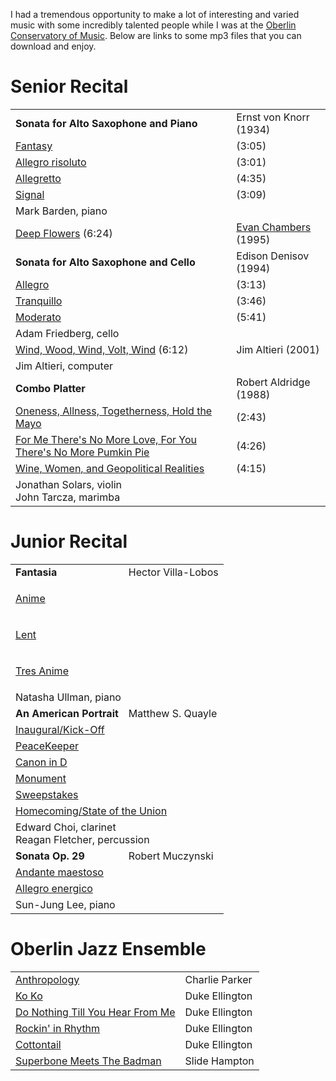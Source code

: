 I had a tremendous opportunity to make a lot of interesting and
varied music with some incredibly talented people while I was at the
<a href="http://www.oberlin.edu/con/" target="_blank">Oberlin
Conservatory of Music</a>.  Below are links to some mp3 files that you
can download and enjoy.

<h1>Senior Recital</h1>
<table class="program">
<tr>
<td><b>Sonata for Alto Saxophone and Piano</b></td>
<td>Ernst von Knorr (1934)</td>
</tr>
<tr>
<td><a href="/snd/von_knorr_01.mp3">Fantasy</a></td>
<td>(3:05)</td>
</tr>
<tr>
<td><a href="/snd/von_knorr_02.mp3">Allegro risoluto</a></td>
<td>(3:01)</td>
</tr>
<tr>
<td><a href="/snd/von_knorr_03.mp3">Allegretto</a></td>
<td>(4:35)</td>
</tr>
<tr>
<td><a href="/snd/von_knorr_04.mp3">Signal</a></td>
<td>(3:09)</td>
</tr>
<tr>
<td class="performers">Mark Barden, piano</td><td>&nbsp;</td>
</tr>
<tr>
<td><a href="/snd/chambers_01.mp3">Deep Flowers</a> (6:24)</td>
<td><a href="http://www.evanchambers.net/index.cfm">Evan Chambers</a> (1995)</td>
</tr>
<tr>
<td><b>Sonata for Alto Saxophone and Cello</b></td>
<td>Edison Denisov (1994)</td>
</tr>
<tr>
<td><a href="/snd/denisov_01.mp3">Allegro</a></td>
<td>(3:13)</td>
</tr>
<tr>
<td><a href="/snd/denisov_02.mp3">Tranquillo</a></td>
<td>(3:46)</td>
</tr>
<tr>
<td><a href="/snd/denisov_03.mp3">Moderato</a></td>
<td>(5:41)</td>
</tr>
<tr>
<td class="performers">Adam Friedberg, cello</td><td>&nbsp;</td>
</tr>
<tr>
<td><a href="/snd/altieri_01.mp3">Wind, Wood, Wind, Volt, Wind</a> (6:12)</td>
<td>Jim Altieri (2001)</td>
</tr>
<tr>
<td class="performers">Jim Altieri, computer</td><td>&nbsp;</td>
</tr>
<tr>
<td><b>Combo Platter</b></td>
<td>Robert Aldridge (1988)</td>
</tr>
<tr>
<td><a href="/snd/aldridge_01.mp3">Oneness, Allness, Togetherness, Hold the Mayo</a></td>
<td>(2:43)</td>
</tr>
<tr>
<td><a href="/snd/aldridge_02.mp3">For Me There's No More Love, For You There's No More Pumkin Pie</a></td>
<td>(4:26)</td>
</tr>
<tr>
<td><a href="/snd/aldridge_03.mp3">Wine, Women, and Geopolitical Realities</a></td>
<td>(4:15)</td>
</tr>
<tr>
<td class="performers">Jonathan Solars, violin<br>John Tarcza, marimba</td><td>&nbsp;</td>
</tr>
</table>
<h1>Junior Recital</h1>
<table class="program">

<tr><td><b>
Fantasia
</b></td><td>
Hector Villa-Lobos
</td></tr><tr><td colspan="2">

<a href="/snd/villa-lobos_01.mp3">Anime</a>

</td></tr><tr><td colspan="2">

<a href="/snd/villa-lobos_02.mp3">Lent</a>

</td></tr><tr><td colspan="2">

<a href="/snd/villa-lobos_03.mp3">Tres Anime</a>
</td></tr><tr><td class="performers" colspan="2">
Natasha Ullman, piano
</td></tr>

<tr><td><b>
An American Portrait
</b></td><td>
Matthew S. Quayle
</td></tr><tr><td colspan="2">
<a href="/snd/quayle_01.mp3">Inaugural/Kick-Off</a>
</td></tr><tr><td colspan="2">
<a href="/snd/quayle_02.mp3">PeaceKeeper</a>
</td></tr><tr><td colspan="2">
<a href="/snd/villa-lobos_03.mp3">Canon in D</a>
</td></tr><tr><td colspan="2">
<a href="/snd/quayle_04.mp3">Monument</a>
</td></tr><tr><td colspan="2">
<a href="/snd/quayle_04.mp3">Sweepstakes</a>
</td></tr><tr><td colspan="2">
<a href="/snd/quayle_04.mp3">Homecoming/State of the Union</a>
</td></tr><tr><td class="performers" colspan="2">
Edward Choi, clarinet<br>Reagan Fletcher, percussion
</td></tr>
<tr><td><b>
Sonata Op. 29
</b></td><td>
Robert Muczynski
</td></tr><tr><td colspan="2">
<a href="/snd/muczynski_01.mp3">Andante maestoso</a>
</td></tr><tr><td colspan="2">
<a href="/snd/muczynski_02.mp3">Allegro energico</a>
</td></tr>
<tr><td class="performers" colspan="2">
Sun-Jung Lee, piano
</td></tr>
</table>
<h1>Oberlin Jazz Ensemble</h1>
<table class="program">
<tr><td><a href="/snd/anthropology.mp3">
Anthropology
</a></td><td>
Charlie Parker
</td></tr>
<tr><td><a href="/snd/koko.mp3">
Ko Ko
</a></td><td>
Duke Ellington
</td></tr>
<tr><td><a href="/snd/do_nothing_till_you_hear_from_me.mp3">
Do Nothing Till You Hear From Me
</a></td><td>
Duke Ellington
</td></tr>
<tr><td><a href="/snd/rockin_in_rhythm.mp3">
Rockin' in Rhythm
</a></td><td>
Duke Ellington
</td></tr>
<tr><td><a href="/snd/cottontail.mp3">
Cottontail
</a></td><td>
Duke Ellington
</td></tr>
<tr><td><a href="/snd/superbone_meets_the_badman.mp3">
Superbone Meets The Badman
</a></td><td>
Slide Hampton
</td></tr>
</table>
